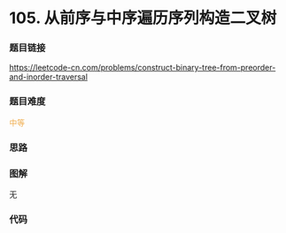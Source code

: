 # 105. 从前序与中序遍历序列构造二叉树

### 题目链接

https://leetcode-cn.com/problems/construct-binary-tree-from-preorder-and-inorder-traversal

### 题目难度

<font color=#F0AD4E>中等</font>

### 思路



### 图解

无

### 代码

```python
```